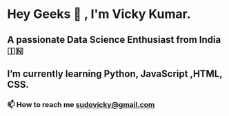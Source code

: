 # Hey Geeks 👋 , I'm Vicky Kumar.

## **A passionate Data Science Enthusiast from India 🇮🇳**

## **I’m currently learning Python, JavaScript ,HTML, CSS.**

### 📫 How to reach me sudovicky@gmail.com

<!--
## Connect with me  :
**pseudovicky/pseudovicky** is a ✨ _special_ ✨ repository because its `README.md` (this file) appears on your GitHub profile.
-->
